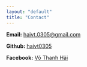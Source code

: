 ```yaml
---
layout: "default"
title: "Contact"
---
```


**Email:** haivt.0305@gmail.com 

**Github:** [haivt0305](https://github.com/haivt0305)

**Facebook:** [Võ Thanh Hải](https://www.facebook.com/vothanhhai.0305/)
